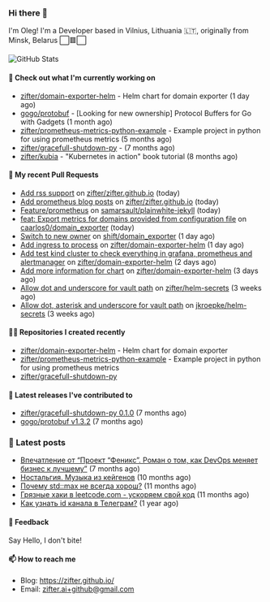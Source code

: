 ### Hi there 👋

I'm Oleg! I'm a Developer based in Vilnius, Lithuania 🇱🇹, originally from Minsk, Belarus ⬜🟥⬜

![GitHub Stats](https://github-readme-stats.vercel.app/api?username=zifter&count_private=true&theme=tokyonight&show_icons=true)

#### 👷 Check out what I'm currently working on

- [zifter/domain-exporter-helm](https://github.com/zifter/domain-exporter-helm) - Helm chart for domain exporter (1 day ago)
- [gogo/protobuf](https://github.com/gogo/protobuf) - [Looking for new ownership] Protocol Buffers for Go with Gadgets (1 month ago)
- [zifter/prometheus-metrics-python-example](https://github.com/zifter/prometheus-metrics-python-example) - Example project in python for using prometheus metrics (5 months ago)
- [zifter/gracefull-shutdown-py](https://github.com/zifter/gracefull-shutdown-py) -  (7 months ago)
- [zifter/kubia](https://github.com/zifter/kubia) - &#34;Kubernetes in action&#34; book tutorial (8 months ago)

#### 🔨 My recent Pull Requests

- [Add rss support](https://github.com/zifter/zifter.github.io/pull/4) on [zifter/zifter.github.io](https://github.com/zifter/zifter.github.io) (today)
- [Add prometheus blog posts](https://github.com/zifter/zifter.github.io/pull/3) on [zifter/zifter.github.io](https://github.com/zifter/zifter.github.io) (today)
- [Feature/prometheus](https://github.com/samarsault/plainwhite-jekyll/pull/105) on [samarsault/plainwhite-jekyll](https://github.com/samarsault/plainwhite-jekyll) (today)
- [feat: Export metrics for domains provided from configuration file](https://github.com/caarlos0/domain_exporter/pull/103) on [caarlos0/domain_exporter](https://github.com/caarlos0/domain_exporter) (today)
- [Switch to new owner](https://github.com/shift/domain_exporter/pull/47) on [shift/domain_exporter](https://github.com/shift/domain_exporter) (1 day ago)
- [Add ingress to process](https://github.com/zifter/domain-exporter-helm/pull/3) on [zifter/domain-exporter-helm](https://github.com/zifter/domain-exporter-helm) (1 day ago)
- [Add test kind cluster to check everything in grafana, prometheus and alertmanager](https://github.com/zifter/domain-exporter-helm/pull/2) on [zifter/domain-exporter-helm](https://github.com/zifter/domain-exporter-helm) (2 days ago)
- [Add more information for chart](https://github.com/zifter/domain-exporter-helm/pull/1) on [zifter/domain-exporter-helm](https://github.com/zifter/domain-exporter-helm) (3 days ago)
- [Allow dot and underscore for vault path](https://github.com/zifter/helm-secrets/pull/1) on [zifter/helm-secrets](https://github.com/zifter/helm-secrets) (3 weeks ago)
- [Allow dot, asterisk and underscore for vault path](https://github.com/jkroepke/helm-secrets/pull/133) on [jkroepke/helm-secrets](https://github.com/jkroepke/helm-secrets) (3 weeks ago)

#### 👨‍💻 Repositories I created recently
- [zifter/domain-exporter-helm](https://github.com/zifter/domain-exporter-helm) - Helm chart for domain exporter
- [zifter/prometheus-metrics-python-example](https://github.com/zifter/prometheus-metrics-python-example) - Example project in python for using prometheus metrics
- [zifter/gracefull-shutdown-py](https://github.com/zifter/gracefull-shutdown-py)

#### 🚀 Latest releases I've contributed to
- [zifter/gracefull-shutdown-py 0.1.0](https://github.com/zifter/gracefull-shutdown-py/releases/tag/0.1.0) (7 months ago)
- [gogo/protobuf v1.3.2](https://github.com/gogo/protobuf/releases/tag/v1.3.2) (7 months ago)

### 📄 Latest posts
- [Впечатление от “Проект “Феникс”. Роман о том, как DevOps меняет бизнес к лучшему”](https://zifter.github.io/offtopic/2021/01/09/fenix-book-review.html) (7 months ago)
- [Ностальгия. Музыка из кейгенов](https://zifter.github.io/offtopic/2020/10/28/patch-music-nostalgia.html) (10 months ago)
- [Почему std::max не всегда хорош?](https://zifter.github.io/programming/2020/09/16/max-disassemble.html) (11 months ago)
- [Грязные хаки в leetcode.com - ускоряем свой код](https://zifter.github.io/programming/2020/09/06/leetcode-hack.html) (11 months ago)
- [Как узнать id канала в Телеграм?](https://zifter.github.io/chatbot/programming/2020/03/15/telegram_bot_api.html) (1 year ago)

#### 💬 Feedback

Say Hello, I don't bite!

#### 📫 How to reach me

- Blog: https://zifter.github.io/
- Email: zifter.ai+github@gmail.com
